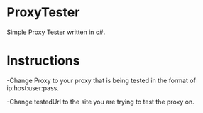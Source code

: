 # ProxyTester
Simple Proxy Tester written in c#. 


# Instructions

-Change Proxy to your proxy that is being tested in the format of ip:host:user:pass.


-Change testedUrl to the site you are trying to test the proxy on. 

